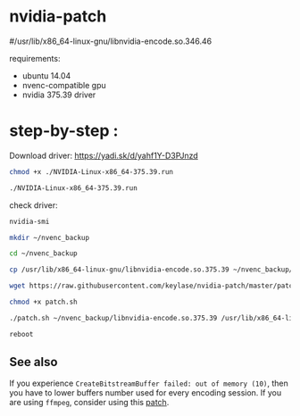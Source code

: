 # nvidia-patch

#/usr/lib/x86_64-linux-gnu/libnvidia-encode.so.346.46

requirements:
- ubuntu 14.04
- nvenc-compatible gpu
- nvidia 375.39 driver

# step-by-step :

Download driver: https://yadi.sk/d/yahf1Y-D3PJnzd
```bash
chmod +x ./NVIDIA-Linux-x86_64-375.39.run

./NVIDIA-Linux-x86_64-375.39.run
```

check driver:
```bash
nvidia-smi

mkdir ~/nvenc_backup

cd ~/nvenc_backup

cp /usr/lib/x86_64-linux-gnu/libnvidia-encode.so.375.39 ~/nvenc_backup/

wget https://raw.githubusercontent.com/keylase/nvidia-patch/master/patch.sh

chmod +x patch.sh

./patch.sh ~/nvenc_backup/libnvidia-encode.so.375.39 /usr/lib/x86_64-linux-gnu/libnvidia-encode.so.375.39

reboot
```

## See also

If you experience `CreateBitstreamBuffer failed: out of memory (10)`, then you have to lower buffers number used for every encoding session. If you are using `ffmpeg`, consider using this [patch](https://gist.github.com/Snawoot/70ae403716c698cb86ab015626d72bd4).




